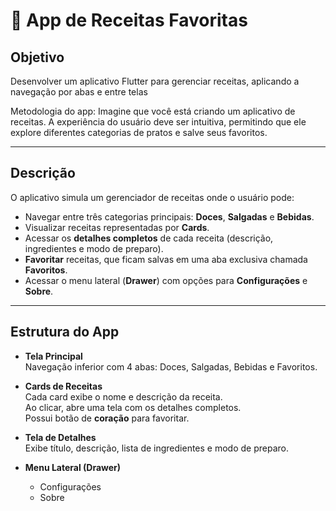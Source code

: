 # 📱 App de Receitas Favoritas

## Objetivo
Desenvolver um aplicativo Flutter para gerenciar receitas, aplicando a navegação por abas e entre telas

Metodologia do app:
Imagine que você está criando um aplicativo de receitas. A experiência do usuário deve ser intuitiva, permitindo que ele explore diferentes categorias de pratos e salve seus favoritos.

---

## Descrição
O aplicativo simula um gerenciador de receitas onde o usuário pode:
- Navegar entre três categorias principais: **Doces**, **Salgadas** e **Bebidas**.
- Visualizar receitas representadas por **Cards**.
- Acessar os **detalhes completos** de cada receita (descrição, ingredientes e modo de preparo).
- **Favoritar** receitas, que ficam salvas em uma aba exclusiva chamada **Favoritos**.
- Acessar o menu lateral (**Drawer**) com opções para **Configurações** e **Sobre**.

---

## Estrutura do App
- **Tela Principal**  
  Navegação inferior com 4 abas: Doces, Salgadas, Bebidas e Favoritos.  

- **Cards de Receitas**  
  Cada card exibe o nome e descrição da receita.  
  Ao clicar, abre uma tela com os detalhes completos.  
  Possui botão de **coração** para favoritar.  

- **Tela de Detalhes**  
  Exibe título, descrição, lista de ingredientes e modo de preparo.  

- **Menu Lateral (Drawer)**  
  - Configurações 
  - Sobre
